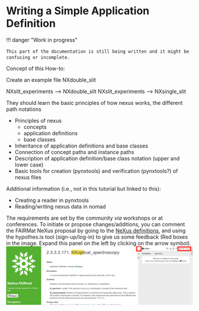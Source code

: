 # Writing a Simple Application Definition

!!! danger "Work in progress"

    This part of the documentation is still being written and it might be confusing or incomplete.

Concept of this How-to:

Create an example file NXdouble_slit

NXslit_experiments --> NXdouble_slit
NXslit_experiments --> NXsingle_slit

They should learn the basic principles of how nexus works, the different path notations

- Principles of nexus
    - concepts
    - application definitions
    - base classes
- Inheritance of application definitions and base classes
- Connection of concept paths and instance paths
- Description of application definition/base class notation (upper and lower case)
- Basic tools for creation (pynxtools) and verification (pynxtools?) of nexus files

Additional information (i.e., not in this tutorial but linked to this):

- Creating a reader in pynxtools
- Reading/writing nexus data in nomad


The requirements are set by the community _via_ workshops or at conferences. To initiate or propose changes/additions, you can comment the FAIRMat NeXus proposal by going to the [NeXus definitions](https://fairmat-nfdi.github.io/nexus_definitions/index.html#), and using the hypothes.is tool (sign-up/log-in) to give us some feedback (Red boxes in the image. Expand this panel on the left by clicking on the arrow symbol).  
![image.png](<../attachments/9d748230d54a8059-image.png>)